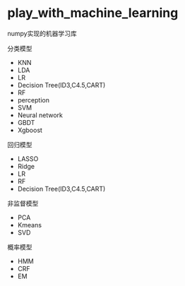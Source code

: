 # play_with_machine_learning
numpy实现的机器学习库

分类模型
- KNN
- LDA
- LR
- Decision Tree(ID3,C4.5,CART)
- RF
- perception
- SVM
- Neural network
- GBDT
- Xgboost


回归模型
- LASSO
- Ridge
- LR
- RF
- Decision Tree(ID3,C4.5,CART)

非监督模型
- PCA
- Kmeans
- SVD

概率模型
- HMM
- CRF
- EM
